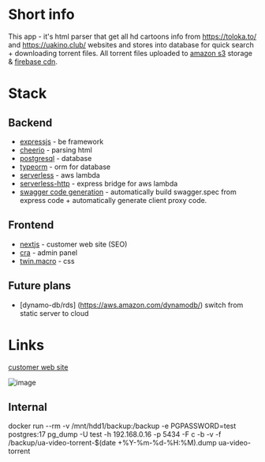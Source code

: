 # Short info

This app - it's html parser that get all hd cartoons info from https://toloka.to/ and https://uakino.club/ websites and stores into database for quick search + downloading torrent files. All torrent files uploaded to [amazon s3](https://aws.amazon.com/s3/) storage & [firebase cdn](https://firebase.google.com/docs/hosting).

# Stack

## Backend

- [expressjs](https://expressjs.com/) - be framework
- [cheerio](https://cheerio.js.org/) - parsing html
- [postgresql](https://www.postgresql.org/) - database
- [typeorm](https://typeorm.io/) - orm for database
- [serverless](https://aws.amazon.com/lambda/) - aws lambda
- [serverless-http](https://github.com/dougmoscrop/serverless-http) -
  express bridge for aws lambda
- [swagger code generation](https://github.com/mgerasika/typescript-to-swagger) - automatically build swagger.spec from express code + automatically generate client proxy code.

## Frontend

- [nextjs](https://nextjs.org/) - customer web site (SEO)
- [cra](https://reactjs.org/docs/create-a-new-react-app.html) - admin panel
- [twin.macro](https://github.com/ben-rogerson/twin.macro) - css

## Future plans

- [dynamo-db/rds] (https://aws.amazon.com/dynamodb/) switch from static server to cloud

# Links

[customer web site](https://ua-video-torrent-next.web.app/)

![image](https://github.com/user-attachments/assets/ca974ab5-433a-4652-bf0b-c3bc8a9e651c)

## Internal

docker run --rm -v /mnt/hdd1/backup:/backup -e PGPASSWORD=test postgres:17 pg_dump -U test -h 192.168.0.16 -p 5434 -F c -b -v -f /backup/ua-video-torrent-$(date +%Y-%m-%d-%H:%M).dump ua-video-torrent



